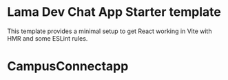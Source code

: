 # Lama Dev Chat App Starter template

This template provides a minimal setup to get React working in Vite with HMR and some ESLint rules.
# CampusConnectapp
